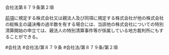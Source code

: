 会社法第８７９条第２項

[前項](会社法＿＿＿＿第８７９条第１項)に規定する株式会社又は親法人及び同項に規定する株式会社が他の株式会社の総株主の議決権の過半数を有する場合には、当該他の株式会社についての特別清算開始の申立ては、親法人の特別清算事件等が係属している地方裁判所にもすることができる。

#会社法
#会社法/第８７９条
#会社法/第８７９条/第２項
